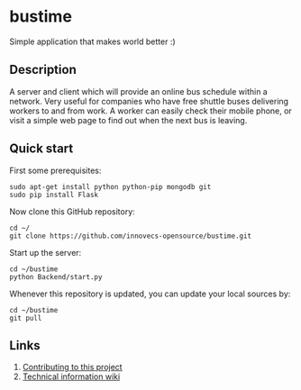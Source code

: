bustime
=======

Simple application that makes world better :)

Description
-----------

A server and client which will provide an online bus schedule within a network.
Very useful for companies who have free shuttle buses delivering workers to and
from work. A worker can easily check their mobile phone, or visit a simple web
page to find out when the next bus is leaving.

Quick start
-----------

First some prerequisites:

    sudo apt-get install python python-pip mongodb git
    sudo pip install Flask

Now clone this GitHub repository:

    cd ~/
    git clone https://github.com/innovecs-opensource/bustime.git

Start up the server:

    cd ~/bustime
    python Backend/start.py

Whenever this repository is updated, you can update your local sources by:

    cd ~/bustime
    git pull

Links
-----

1. [Contributing to this project](https://github.com/innovecs-opensource/bustime/blob/master/CONTRIBUTING.md)
2. [Technical information wiki](https://github.com/innovecs-opensource/bustime/wiki)
